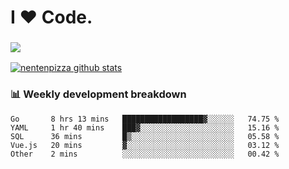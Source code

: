 # I ❤️ Code.

### ![](http://img.shields.io/badge/Go-language-blue?style=for-the-badge&logo=appveyor)
[![nentenpizza github stats](https://github-readme-stats.vercel.app/api?username=nentenpizza&count_private=true)](https://github.com/anuraghazra/github-readme-stats)

### 📊 Weekly development breakdown

<!--START_SECTION:waka-->
```text
Go       8 hrs 13 mins   ██████████████████▓░░░░░░   74.75 % 
YAML     1 hr 40 mins    ███▓░░░░░░░░░░░░░░░░░░░░░   15.16 % 
SQL      36 mins         █▒░░░░░░░░░░░░░░░░░░░░░░░   05.58 % 
Vue.js   20 mins         ▓░░░░░░░░░░░░░░░░░░░░░░░░   03.12 % 
Other    2 mins          ░░░░░░░░░░░░░░░░░░░░░░░░░   00.42 % 
```
<!--END_SECTION:waka-->

